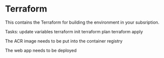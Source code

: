 # Terraform

This contains the Terraform for building the environment in your subsription.

Tasks:
update variables
terraform init
terraform plan
terraform apply

The ACR image needs to be put into the container registry

The web app needs to be deployed

